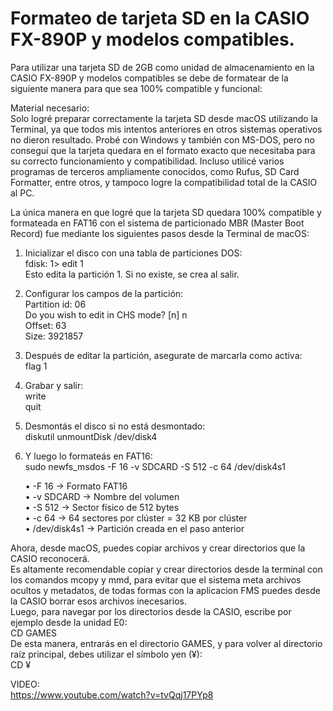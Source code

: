 # Formateo de tarjeta SD en la CASIO FX-890P y modelos compatibles.

Para utilizar una tarjeta SD de 2GB como unidad de almacenamiento en la CASIO FX-890P y modelos compatibles se debe de formatear de la siguiente manera para que sea 100% compatible y funcional: <br>

Material necesario: <br>
Solo logré preparar correctamente la tarjeta SD desde macOS utilizando la Terminal, ya que todos mis intentos anteriores en otros sistemas operativos no dieron resultado. Probé con Windows y también con MS-DOS, pero no conseguí que la tarjeta quedara en el formato exacto que necesitaba para su correcto funcionamiento y compatibilidad. Incluso utilicé varios programas de terceros ampliamente conocidos, como Rufus, SD Card Formatter, entre otros, y tampoco logre la compatibilidad total de la CASIO al PC. <br>

La única manera en que logré que la tarjeta SD quedara 100% compatible y formateada en FAT16 con el sistema de particionado MBR (Master Boot Record) fue mediante los siguientes pasos desde la Terminal de macOS: <br>

 1. Inicializar el disco con una tabla de particiones DOS: <br>
 fdisk: 1> edit 1 <br>
 Esto edita la partición 1. Si no existe, se crea al salir. <br>

 2. Configurar los campos de la partición: <br>
 Partition id: 06 <br>
 Do you wish to edit in CHS mode? [n] n <br>
 Offset: 63 <br>
 Size: 3921857 <br>

 3. Después de editar la partición, asegurate de marcarla como activa: <br>
 flag 1

 4. Grabar y salir: <br>
 write <br>
 quit <br>

 5. Desmontás el disco si no está desmontado: <br>
 diskutil unmountDisk /dev/disk4 <br>

 6. Y luego lo formateás en FAT16: <br>
 sudo newfs_msdos -F 16 -v SDCARD -S 512 -c 64 /dev/disk4s1 <br>

 	•	-F 16 → Formato FAT16 <br>
 	•	-v SDCARD → Nombre del volumen <br>
 	•	-S 512 → Sector físico de 512 bytes <br>
 	•	-c 64 → 64 sectores por clúster = 32 KB por clúster <br>
 	•	/dev/disk4s1 → Partición creada en el paso anterior <br>

Ahora, desde macOS, puedes copiar archivos y crear directorios que la CASIO reconocerá. <br>
Es altamente recomendable copiar y crear directorios desde la terminal con los comandos mcopy y mmd, para evitar que el sistema meta archivos ocultos y metadatos, de todas formas con la aplicacion FMS puedes desde la CASIO borrar esos archivos inecesarios. <br>
Luego, para navegar por los directorios desde la CASIO, escribe por ejemplo desde la unidad E0: <br>
CD GAMES <br>
De esta manera, entrarás en el directorio GAMES, y para volver al directorio raíz principal, debes utilizar el símbolo yen (¥): <br>
CD ¥ <br>

VIDEO: <br>
https://www.youtube.com/watch?v=tvQqj17PYp8



 
	
	
